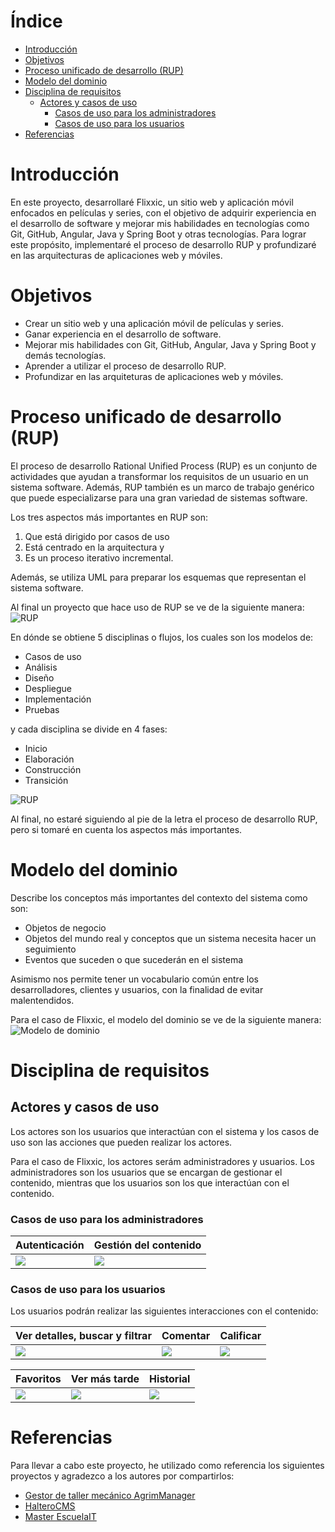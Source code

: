 # Índice    
- [Introducción](#introducción)
- [Objetivos](#objetivos)
- [Proceso unificado de desarrollo (RUP)](#proceso-unificado-de-desarrollo-rup)
- [Modelo del dominio](#modelo-del-dominio)
- [Disciplina de requisitos](#disciplina-de-requisitos)
  - [Actores y casos de uso](#actores-y-casos-de-uso)
    - [Casos de uso para los administradores](#casos-de-uso-para-los-administradores)    
    - [Casos de uso para los usuarios](#casos-de-uso-para-los-usuarios)
- [Referencias](#referencias)

# Introducción 
En este proyecto, desarrollaré Flixxic, un sitio web y aplicación móvil enfocados en películas y series, con el objetivo de adquirir experiencia en el desarrollo de software y mejorar mis habilidades en tecnologías como Git, GitHub, Angular, Java y Spring Boot y otras tecnologías. Para lograr este propósito, implementaré el proceso de desarrollo RUP y profundizaré en las arquitecturas de aplicaciones web y móviles.

# Objetivos
- Crear un sitio web y una aplicación móvil de películas y series.
- Ganar experiencia en el desarrollo de software.
- Mejorar mis habilidades con Git, GitHub, Angular, Java y Spring Boot y demás tecnologías.
- Aprender a utilizar el proceso de desarrollo RUP.
- Profundizar en las arquiteturas de aplicaciones web y móviles.

# Proceso unificado de desarrollo (RUP)
El proceso de desarrollo Rational Unified Process (RUP) es un conjunto de actividades que ayudan a transformar los requisitos de un usuario en un sistema software. Además, RUP también es un marco de trabajo genérico que puede especializarse para una gran variedad de sistemas software.

Los tres aspectos más importantes en RUP son:
 1. Que está dirigido por casos de uso
 2. Está centrado en la arquitectura y 
 3. Es un proceso iterativo incremental. 

Además, se utiliza UML para preparar los esquemas que representan el sistema software. 

Al final un proyecto que hace uso de RUP se ve de la siguiente manera:
![RUP](https://github.com/vfred0/requirements-flixxic/blob/main/images/rup/disciplines.png?raw=true)

En dónde se obtiene 5 disciplinas o flujos, los cuales son los modelos de: 
- Casos de uso
- Análisis
- Diseño 
- Despliegue
- Implementación
- Pruebas

y cada disciplina se divide en 4 fases: 
- Inicio
- Elaboración
- Construcción 
- Transición

![RUP](https://github.com/vfred0/requirements-flixxic/blob/main/images/rup/phases.png?raw=true)

Al final, no estaré siguiendo al pie de la letra el proceso de desarrollo RUP, pero si tomaré en cuenta los aspectos más importantes.

# Modelo del dominio
Describe los conceptos más importantes del contexto del sistema como son:
- Objetos de negocio
- Objetos del mundo real y conceptos que un sistema necesita hacer un seguimiento
- Eventos que suceden o que sucederán en el sistema

Asimismo nos permite tener un vocabulario común entre los desarrolladores, clientes y usuarios, con la finalidad de evitar malentendidos.

Para el caso de Flixxic, el modelo del dominio se ve de la siguiente manera:
![Modelo de dominio](https://github.com/vfred0/requirements-flixxic/blob/main/images/docs/0-domain-model/domain-model.svg?raw=true)

# Disciplina de requisitos
## Actores y casos de uso
Los actores son los usuarios que interactúan con el sistema y los casos de uso son las acciones que pueden realizar los actores.

Para el caso de Flixxic, los actores serám administradores y usuarios. Los administradores son los usuarios que se encargan de gestionar el contenido, mientras que los usuarios son los que interactúan con el contenido.

### Casos de uso para los administradores

| Autenticación | Gestión del contenido |
| --------- | --------- |
| ![](https://github.com/vfred0/requirements-flixxic/blob/main/images/docs/1-requeriments/1-actors-use-cases/admin/authentication.svg?raw=true) | ![](https://github.com/vfred0/requirements-flixxic/blob/main/images/docs/1-requeriments/1-actors-use-cases/admin/content-management.svg?raw=true) |

### Casos de uso para los usuarios

Los usuarios podrán realizar las siguientes interacciones con el contenido:

| Ver detalles, buscar y filtrar | Comentar | Calificar |
| --------- | --------- | --------- |
| ![](https://github.com/vfred0/requirements-flixxic/blob/main/images/docs/1-requeriments/1-actors-use-cases/user/content-interaction/view-search-filter.svg?raw=true) | ![](https://github.com/vfred0/requirements-flixxic/blob/main/images/docs/1-requeriments/1-actors-use-cases/user/content-interaction/comments.svg?raw=true) | ![](https://github.com/vfred0/requirements-flixxic/blob/main/images/docs/1-requeriments/1-actors-use-cases/user/content-interaction/review.svg?raw=true) |

| Favoritos | Ver más tarde | Historial |
| --------- | --------- | --------- |
| ![](https://github.com/vfred0/requirements-flixxic/blob/main/images/docs/1-requeriments/1-actors-use-cases/user/content-interaction/favorites.svg?raw=true) | ![](https://github.com/vfred0/requirements-flixxic/blob/main/images/docs/1-requeriments/1-actors-use-cases/user/content-interaction/watch-later.svg?raw=true) | ![](https://github.com/vfred0/requirements-flixxic/blob/main/images/docs/1-requeriments/1-actors-use-cases/user/content-interaction/history.svg?raw=true) |

# Referencias
Para llevar a cabo este proyecto, he utilizado como referencia los siguientes proyectos y agradezco a los autores por compartirlos:

- [Gestor de taller mecánico AgrimManager](https://www.notion.so/Gestor-de-taller-mec-nico-AgrimManager-a8d44826c2494e15bcb235fc1019938d#cd3ccf181d9c4a1b9253416cd9b74f57)
- [HalteroCMS](https://github.com/zuldare/mastercloud_pfm_halterocms)
- [Master EscuelaIT](https://github.com/USantaTecla-0-general/3-publicaciones)
